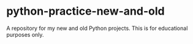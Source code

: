 # python-practice-new-and-old
A repository for my new and old Python projects. This is for educational purposes only.
